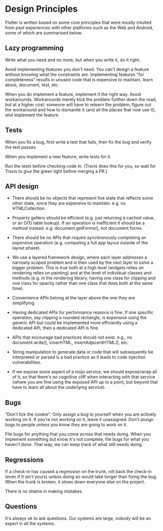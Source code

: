 Design Principles
=================

Flutter is written based on some core principles that were mostly
intuited from past experiences with other platforms such as the Web
and Android, some of which are summarised below.

Lazy programming
----------------

Write what you need and no more, but when you write it, do it right.

Avoid implementing features you don't need. You can't design a feature
without knowing what the constraints are. Implementing features "for
completeness" results in unused code that is expensive to maintain,
learn about, document, test, etc.

When you do implement a feature, implement it the right way. Avoid
workarounds. Workarounds merely kick the problem further down the
road, but at a higher cost: someone will have to relearn the problem,
figure out the workaround and how to dismantle it (and all the places
that now use it), _and_ implement the feature.

Tests
-----

When you fix a bug, first write a test that fails, then fix the bug
and verify the test passes.

When you implement a new feature, write tests for it.

Run the tests before checking code in. (Travis does this for you, so
wait for Travis to give the green light before merging a PR.)

API design
----------

* There should be no objects that represent live state that reflects
  some other state, since they are expensive to maintain. e.g. no
  HTMLCollection.

* Property getters should be efficient (e.g. just returning a cached
  value, or an O(1) table lookup). If an operation is inefficient it
  should be a method instead. e.g. document.getForms(), not
  document.forms.

* There should be no APIs that require synchronously completing an
  expensive operation (e.g. computing a full app layout outside of the
  layout phase).

* We use a layered framework design, where each layer addresses a
  narrowly scoped problem and is then used by the next layer to solve
  a bigger problem. This is true both at a high level (widgets relies
  on rendering relies on painting) and at the level of individual
  classes and methods (e.g. in the rendering library, having one class
  for clipping and one class for opacity rather than one class that
  does both at the same time).

 - Convenience APIs belong at the layer above the one they are
   simplifying.

 - Having dedicated APIs for performance reasons is fine. If one
   specific operation, say clipping a rounded rectangle, is expensive
   using the generic API but could be implemented more efficiently
   using a dedicated API, then a dedicated API is fine.

* APIs that encourage bad practices should not exist. e.g., no
  document.write(), innerHTML, insertAdjacentHTML(), etc.

 - String manipulation to generate data or code that will subsequently
   be interpreted or parsed is a bad practice as it leads to code
   injection vulnerabilities.

* If we expose some aspect of a mojo service, we should expose/wrap
  all of it, so that there's no cognitive cliff when interacting with
  that service (where you are fine using the exposed API up to a
  point, but beyond that have to learn all about the underlying
  service).

Bugs
----

"Don't lick the cookie": Only assign a bug to yourself when you are
actively working on it. If you're not working on it, leave it
unassigned. Don't assign bugs to people unless you know they are going
to work on it.

File bugs for anything that you come across that needs doing. When you
implement something but know it's not complete, file bugs for what you
haven't done. That way, we can keep track of what still needs doing.

Regressions
-----------

If a check-in has caused a regression on the trunk, roll back the
check-in (even if it isn't yours) unless doing so would take longer
than fixing the bug. When the trunk is broken, it slows down everyone
else on the project.

There is no shame in making mistakes.

Questions
---------

It's always ok to ask questions. Our systems are large, nobody will be
an expert in all the systems.
